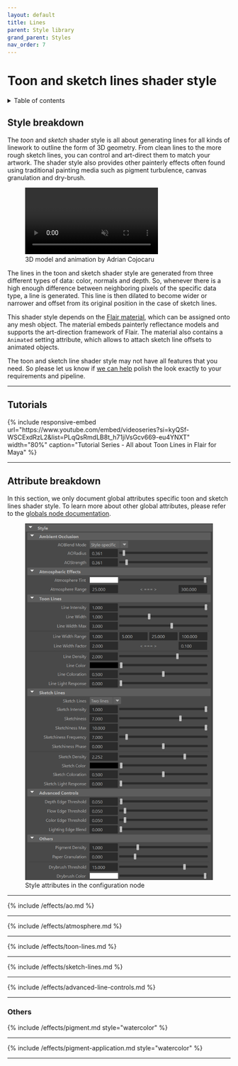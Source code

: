 ```yaml
---
layout: default
title: Lines
parent: Style library
grand_parent: Styles
nav_order: 7
---
```


# Toon and sketch lines shader style

<details close markdown="block">
  <summary>
    Table of contents
  </summary>
  {: .text-delta }
1. TOC
{:toc}
</details>

<!-- 
[Back to Sketch Features](https://artineering.io/styles/warp
){: .aio-btn .d-block}
-->

## Style breakdown

The _toon_ and _sketch_ shader style is all about generating lines for all kinds of linework to outline the form of 3D geometry. From clean lines to the more rough sketch lines, you can control and art-direct them to match your artwork. The shader style also provides other painterly effects often found using traditional painting media such as pigment turbulence, canvas granulation and dry-brush.

<figure>
	<video autoplay loop muted playsinline>
		<source src="/media/release-log/1.1/lines_web.mp4" type="video/mp4">
	</video>
	<figcaption>3D model and animation by Adrian Cojocaru</figcaption>
</figure>

The lines in the toon and sketch shader style are generated from three different types of data: color, normals and depth. So, whenever there is a high enough difference between neighboring pixels of the specific data type, a line is generated. This line is then dilated to become wider or narrower and offset from its original position in the case of sketch lines.

This shader style depends on the [Flair material](/flair/materials/flair-shader), which can be assigned onto any mesh object. The material embeds painterly reflectance models and supports the art-direction framework of Flair. The material also contains a	`Animated` setting attribute, which allows to attach sketch line offsets to animated objects.

The toon and sketch line shader style may not have all features that you need. So please let us know if [we can help](https://artineering.io/agency) polish the look exactly to your requirements and pipeline.

---

## Tutorials

<div class="d-flex flex-justify-around">
{% include responsive-embed url="https://www.youtube.com/embed/videoseries?si=kyQSf-WSCExdRzL2&amp;list=PLqQsRmdLB8t_h71jiVsGcv669-eu4YNXT" width="80%" caption="Tutorial Series - All about Toon Lines in Flair for Maya" %}
</div>

---

## Attribute breakdown

In this section, we only document global attributes specific toon and sketch lines shader style. To learn more about other global attributes, please refer to the [globals node documentation](/flair/getting-started/globals).


<figure class="aio-ui">
    <img src="/media/styles/lines/style-attrs.png" alt="Style attributes">
    <figcaption>Style attributes in the configuration node</figcaption>
</figure>

---

{% include /effects/ao.md %}

---

{% include /effects/atmosphere.md %}

---

{% include /effects/toon-lines.md %}

---

{% include /effects/sketch-lines.md %}

---

{% include /effects/advanced-line-controls.md %}

---
### Others

{% include /effects/pigment.md style="watercolor" %}

---

{% include /effects/pigment-application.md style="watercolor" %}

---